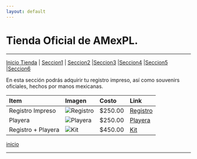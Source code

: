 ```yaml
---
layout: default
---
```


# Tienda Oficial de AMexPL.
***
[Inicio Tienda](./p_tienda.md) | [Seccion1](./p_t_seccion1.md) | [Seccion2](./p_t_seccion2.md) |[Seccion3](./p_t_seccion3.md) |[Seccion4](./p_t_seccion4.md) |[Seccion5](./p_t_seccion5.md) |[Seccion6](./p_t_seccion6.md)

En esta sección podrás adquirir tu registro impreso, así como souvenirs oficiales, hechos por manos mexicanas.

| Item| Imagen| Costo| Link|
|:-------------|:------------------|:------|:----|
| Registro Impreso| ![Registro](https://http2.mlstatic.com/D_NQ_NP_678250-MLM40208342119_122019-O.jpg)| $250.00| [Registro](https://www.google.com)|
| Playera | ![Playera](https://images.rappi.com.mx/products/981674169-1623086696415.jpg?d=240x240)| $250.00| [Playera](https://www.google.com)|
| Registro + Playera | ![Kit](https://pbs.twimg.com/profile_images/3406596174/039381fd4130b410b79e076a1375a42f.jpeg) | $450.00|[Kit](https://www.google.com)|

[inicio](./)

***
